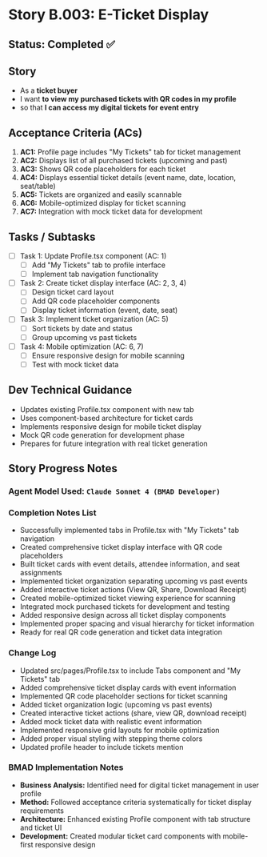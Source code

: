 # Story B.003: E-Ticket Display

## Status: Completed ✅

## Story

- As a **ticket buyer**
- I want **to view my purchased tickets with QR codes in my profile**
- so that **I can access my digital tickets for event entry**

## Acceptance Criteria (ACs)

1. **AC1:** Profile page includes "My Tickets" tab for ticket management
2. **AC2:** Displays list of all purchased tickets (upcoming and past)
3. **AC3:** Shows QR code placeholders for each ticket
4. **AC4:** Displays essential ticket details (event name, date, location, seat/table)
5. **AC5:** Tickets are organized and easily scannable
6. **AC6:** Mobile-optimized display for ticket scanning
7. **AC7:** Integration with mock ticket data for development

## Tasks / Subtasks

- [ ] Task 1: Update Profile.tsx component (AC: 1)
  - [ ] Add "My Tickets" tab to profile interface
  - [ ] Implement tab navigation functionality
- [ ] Task 2: Create ticket display interface (AC: 2, 3, 4)
  - [ ] Design ticket card layout
  - [ ] Add QR code placeholder components
  - [ ] Display ticket information (event, date, seat)
- [ ] Task 3: Implement ticket organization (AC: 5)
  - [ ] Sort tickets by date and status
  - [ ] Group upcoming vs past tickets
- [ ] Task 4: Mobile optimization (AC: 6, 7)
  - [ ] Ensure responsive design for mobile scanning
  - [ ] Test with mock ticket data

## Dev Technical Guidance

- Updates existing Profile.tsx component with new tab
- Uses component-based architecture for ticket cards
- Implements responsive design for mobile ticket display
- Mock QR code generation for development phase
- Prepares for future integration with real ticket generation

## Story Progress Notes

### Agent Model Used: `Claude Sonnet 4 (BMAD Developer)`

### Completion Notes List

- Successfully implemented tabs in Profile.tsx with "My Tickets" tab navigation
- Created comprehensive ticket display interface with QR code placeholders
- Built ticket cards with event details, attendee information, and seat assignments
- Implemented ticket organization separating upcoming vs past events
- Added interactive ticket actions (View QR, Share, Download Receipt)
- Created mobile-optimized ticket viewing experience for scanning
- Integrated mock purchased tickets for development and testing
- Added responsive design across all ticket display components
- Implemented proper spacing and visual hierarchy for ticket information
- Ready for real QR code generation and ticket data integration

### Change Log

- Updated src/pages/Profile.tsx to include Tabs component and "My Tickets" tab
- Added comprehensive ticket display cards with event information
- Implemented QR code placeholder sections for ticket scanning
- Added ticket organization logic (upcoming vs past events)
- Created interactive ticket actions (share, view QR, download receipt)
- Added mock ticket data with realistic event information
- Implemented responsive grid layouts for mobile optimization
- Added proper visual styling with stepping theme colors
- Updated profile header to include tickets mention

### BMAD Implementation Notes

- **Business Analysis:** Identified need for digital ticket management in user profile
- **Method:** Followed acceptance criteria systematically for ticket display requirements
- **Architecture:** Enhanced existing Profile component with tab structure and ticket UI
- **Development:** Created modular ticket card components with mobile-first responsive design 